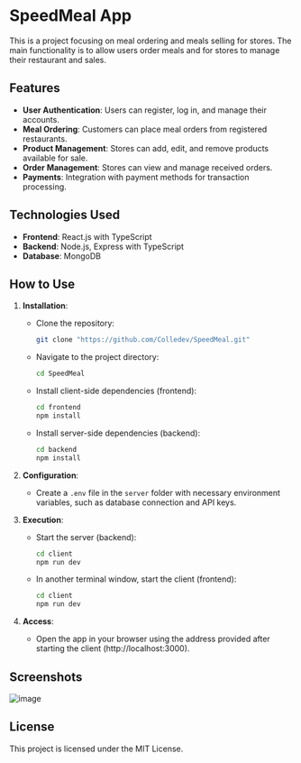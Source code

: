 # SpeedMeal App

This is a project focusing on meal ordering and meals selling for stores. The main functionality is to allow users order meals and for stores to manage their restaurant and sales.

## Features

- **User Authentication**: Users can register, log in, and manage their accounts.
- **Meal Ordering**: Customers can place meal orders from registered restaurants.
- **Product Management**: Stores can add, edit, and remove products available for sale.
- **Order Management**: Stores can view and manage received orders.
- **Payments**: Integration with payment methods for transaction processing.

## Technologies Used

- **Frontend**: React.js with TypeScript
- **Backend**: Node.js, Express with TypeScript
- **Database**: MongoDB

## How to Use

1. **Installation**:
   - Clone the repository:

     ```bash
     git clone "https://github.com/Colledev/SpeedMeal.git"
     ```

   - Navigate to the project directory:

     ```bash
     cd SpeedMeal
     ```

   - Install client-side dependencies (frontend):

     ```bash
     cd frontend
     npm install
     ```

   - Install server-side dependencies (backend):

     ```bash
     cd backend
     npm install
     ```

2. **Configuration**:
   - Create a `.env` file in the `server` folder with necessary environment variables, such as database connection and API keys.

3. **Execution**:
   - Start the server (backend):

     ```bash
     cd client
     npm run dev
     ```

   - In another terminal window, start the client (frontend):

     ```bash
     cd client
     npm run dev
     ```

4. **Access**:
   - Open the app in your browser using the address provided after starting the client (http://localhost:3000).

## Screenshots

![image](https://github.com/Colledev/SpeedMeal/assets/112740912/fc12670d-4346-48bc-8225-b50bf09ea483)

## License

This project is licensed under the MIT License.

